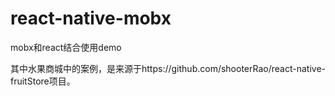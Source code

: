 # react-native-mobx
mobx和react结合使用demo

其中水果商城中的案例，是来源于https://github.com/shooterRao/react-native-fruitStore项目。
